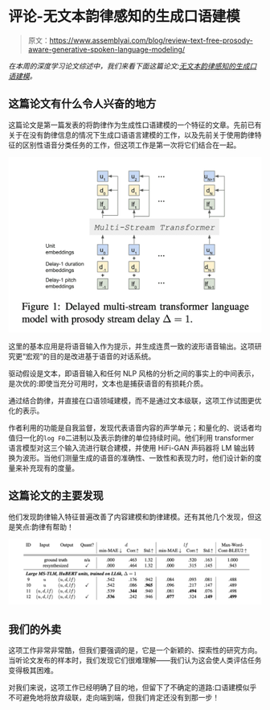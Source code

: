 # 评论-无文本韵律感知的生成口语建模

> 原文：<https://www.assemblyai.com/blog/review-text-free-prosody-aware-generative-spoken-language-modeling/>

*在本周的深度学习论文综述中，我们来看下面这篇论文:[无文本韵律感知的生成口语建模](https://arxiv.org/pdf/2109.03264.pdf)。*

## 这篇论文有什么令人兴奋的地方

这篇论文是第一篇发表的将韵律作为生成性口语建模的一个特征的文章。先前已有关于在没有韵律信息的情况下生成口语语言建模的工作，以及先前关于使用韵律特征的区别性语音分类任务的工作，但这项工作是第一次将它们结合在一起。

![](img/19dc4240a6182165a279264f10192ef9.png)

这里的基本应用是将语音输入作为提示，并生成连贯一致的波形语音输出。这项研究更“宏观”的目的是改进基于语音的对话系统。

驱动假设是文本，即语音输入和任何 NLP 风格的分析之间的事实上的中间表示，是次优的:即使当充分可用时，文本也是捕获语音的有损耗介质。

通过结合韵律，并直接在口语领域建模，而不是通过文本级联，这项工作试图更优化的表示。

作者利用的功能是自我监督，发现代表语音内容的声学单元；和量化的、说话者均值归一化的`log F0`二进制以及表示韵律的单位持续时间。他们利用 transformer 语言模型对这三个输入流进行联合建模，并使用 HiFi-GAN 声码器将 LM 输出转换为波形。当他们测量生成的语音的准确性、一致性和表现力时，他们设计新的度量来补充现有的度量。

## 这篇论文的主要发现

他们发现韵律输入特征普遍改善了内容建模和韵律建模。还有其他几个发现，但这是笑点:韵律有帮助！

![](img/714c5ba349b5d518229054a4cd62dfa6.png)

## 我们的外卖

这项工作非常非常酷，但我们要强调的是，它是一个新颖的、探索性的研究方向。当听论文发布的样本时，我们发现它们很难理解——我们认为这会使人类评估任务变得极其困难。

对我们来说，这项工作已经明确了目的地，但留下了不确定的道路:口语建模似乎不可避免地将放弃级联，走向端到端，但我们肯定还没有到那一步！
